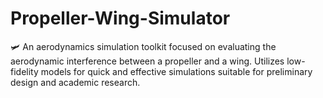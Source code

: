 # Propeller-Wing-Simulator
🛩️ An aerodynamics simulation toolkit focused on evaluating the aerodynamic interference between a propeller and a wing. Utilizes low-fidelity models for quick and effective simulations suitable for preliminary design and academic research.
